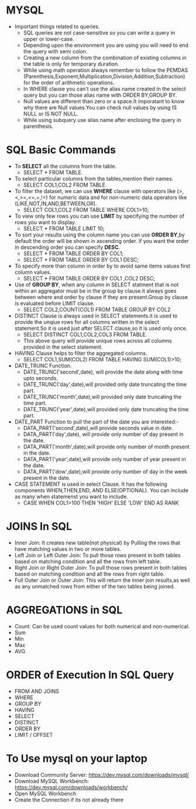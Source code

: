 # MYSQL 
  * Important things related to queries.
     * SQL queries are not case-sensitive so you can write a query in upper or lower-case.
     * Depending upon the environment you are using you will need to end the query with semi colon.
     * Creating a new column from the combination of existing columns in the table is only for temporary duration.
     * While using math operation always remember to follow the PEMDAS (Parenthesis,Exponent,Multiplication,Division,Addition,Subtraction) for the order of arithmetic operations.
     * In WHERE clause you can't use the alias name created in the select query but you can those alias name with ORDER BY,GROUP BY.
     * Null values are different than zero or a space.It imporatant to know why there are Null values.You can check null values by using IS NULL or IS NOT NULL.
     * While using subquery use alias name after enclosing the query in parenthesis.
  

# SQL Basic Commands
  * To **SELECT** all the columns from the table.
      * SELECT * FROM TABLE.
  * To select particular columns from the tables,mention their names.
      * SELECT COL1,COL2 FROM TABLE.
  * To filter the dataset, we can use **WHERE** clause with operators like (>,<,>=,<=,=,!=) for numeric data and for non-numeric data operators like (LIKE,NOT,IN,AND,BETWEEN,OR).
      * SELECT COL1,COL2 FROM TABLE WHERE COL1>10;
  * To view only few rows you can use **LIMIT** by specifying the number of rows you want to display.
      * SELECT * FROM TABLE LIMIT 10;
  * To sort your results using the column name you can use **ORDER BY**,by default the order will be shown in ascending order. if you want the order in descending order you can specify **DESC**.
      * SELECT * FROM TABLE ORDER BY COL1;
      * SELECT * FROM TABLE ORDER BY COL1 DESC;
   * To specify more than column in order by to avoid same items values first column values.
      * SELECT * FROM TABLE ORDER BY COL1 ,COL2 DESC;
   * Use of **GROUP BY**, when any column in SELECT statment that is not within an aggregator must be in the group by clause.it always goes between where and order by clause if they are present.Group by clause is evaluated before LIMIT clause.
      *  SELECT COL2,COUNT(COL1) FROM TABLE GROUP BY COL2
   * DISTINCT Clause is always used in SELECT statements.it is used to provide the unqiue rows for all columns written in the select statement.So it is used just after SELECT clause,so it is used only once.
      * SELECT DISTINCT COL1,COL2,COL3 FROM TABLE.
      * This above query will provide unique rows across all columns provided in the select statement.
   * HAVING Clause helps to filter the aggregated columns.
      * SELECT COL1,SUM(COL2) FROM TABLE HAVING SUM(COL1)>10; 
   * DATE_TRUNC Function.
      * DATE_TRUNC('second',date), will provide the date along with time upto seconds.
      * DATE_TRUNC('day',date),will provided only date truncating the time part.
      * DATE_TRUNC('month',date),will provided only date truncating the time part.
      * DATE_TRUNC('year',date),will provided only date truncating the time part.
   * DATE_PART Function to pull the part of the date you are interested:-
      * DATA_PART('second',date),will provide seconds value in date.
      * DATA_PART('day',date), will provide only number of day present in the date.
      * DATA_PART('month',date),will provide only number of month present in the date.
      * DATA_PART('year',date),will provide only number of year present in the date.
      * DATA_PART('dow',date),will provide only number of  day in the week present in the date.
   * CASE STATEMENT is used in select Clause. It has the following components WHEN,THEN,END, AND ELSE(OPTIONAL). You can include as many when statemenst you want to include.
      * CASE WHEN COL1>100 THEN 'HIGH'
        ELSE 'LOW' 
        END AS RANK
         
# JOINS In SQL
   * Inner Join: It creates new table(not physical) by Pulling the rows that have matching values in two or more tables.
   * Left Join or Left Outer Join: To pull those rows present in both tables based on matching condition and all the rows from left table.
   * Right Join or Right Outer Join: To pull those rows present in both tables based on matching condition and all the rows from right table.
   * Full Outer Join or Outer Join: This will return the inner join results,as well as any unmatched rows from either of the two tables being joined.

# AGGREGATIONS  in SQL
   * Count: Can be used count values for both numerical and non-numerical.
   * Sum
   * Min
   * Max
   * AVG
# ORDER of Execution In SQL Query
   * FROM AND JOINS
   * WHERE
   * GROUP BY 
   * HAVING
   * SELECT
   * DISTINCT
   * ORDER BY
   * LIMIT / OFFSET
 
# To Use mysql on your laptop

  * Download Community Server: https://dev.mysql.com/downloads/mysql/
  * Download MySQL Workbench: https://dev.mysql.com/downloads/workbench/
  * Open MySQL Workbench
  * Create the Connection if its not already there
